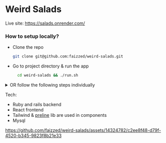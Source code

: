# Weird Salads

Live site: https://salads.onrender.com/

### How to setup locally?
- Clone the repo
  ```bash
  git clone git@github.com:faizzed/weird-salads.git
  ```
  
- Go to project directory & run the app
  ```bash
    cd weird-salads && ./run.sh
    ```

<details>
    <summary>OR follow the following steps individually</summary>

  - Install rails dependencies

      ```bash
        bundle install
      ```  
  
  - Install yarn dependencies
    ```bash
      yarn
    ```
  
  - Create database, migrations and seeds
    ```bash
      rails db:create
      rails db:migrate
      rails db:seed
    ```
  - create the react js bundle
      ```bash
      ./bin/shakapacker
      ```
  
  - run the rails server from project directory
      ```bash
      rails s -p 3002
      ```
</details>




Tech:

- Ruby and rails backend
- React frontend
- Tailwind & [preline](https://preline.co/docs/index.html) lib are used in components
- Mysql


https://github.com/faizzed/weird-salads/assets/14324782/c2ee8f48-d79f-4520-b345-9823f8b21e33




